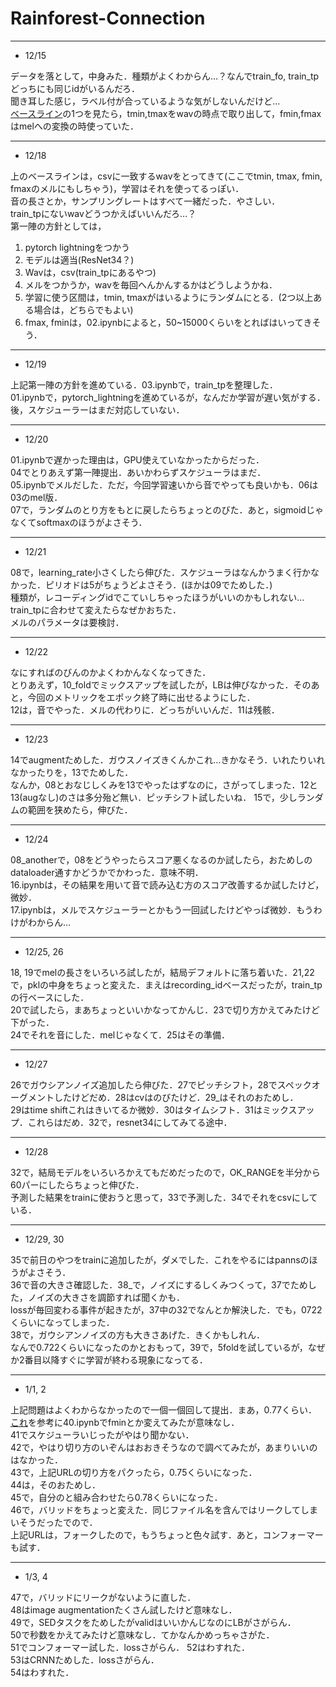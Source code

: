 # Rainforest-Connection


---
- 12/15

データを落として，中身みた．種類がよくわからん…？なんでtrain_fo, train_tpどっちにも同じidがいるんだろ． \
聞き耳した感じ，ラベル付が合っているような気がしないんだけど… \
[ベースライン](https://www.kaggle.com/fffrrt/all-in-one-rfcx-baseline-for-beginners)の1つを見たら，tmin,tmaxをwavの時点で取り出して，fmin,fmaxはmelへの変換の時使っていた．

---
- 12/18

上のベースラインは，csvに一致するwavをとってきて(ここでtmin, tmax, fmin, fmaxのメルにもしちゃう)，学習はそれを使ってるっぽい． \
音の長さとか，サンプリングレートはすべて一緒だった．やさしい． \
train_tpにないwavどうつかえばいいんだろ…？ \
第一陣の方針としては， 
1. pytorch lightningをつかう
2. モデルは適当(ResNet34？)
3. Wavは，csv(train_tpにあるやつ)
4. メルをつかうか，wavを毎回へんかんするかはどうしようかね．
5. 学習に使う区間は，tmin, tmaxがはいるようにランダムにとる．(2つ以上ある場合は，どちらでもよい)
6. fmax, fminは，02.ipynbによると，50~15000くらいをとればはいってきそう．

--- 
- 12/19

上記第一陣の方針を進めている．03.ipynbで，train_tpを整理した． \
01.ipynbで，pytorch_lightningを進めているが，なんだか学習が遅い気がする．後，スケジューラーはまだ対応していない．

--- 
- 12/20

01.ipynbで遅かった理由は，GPU使えていなかったからだった． \
04でとりあえず第一陣提出．あいかわらずスケジューラはまだ． \
05.ipynbでメルだした．ただ，今回学習速いから音でやっても良いかも．06は03のmel版． \
07で，ランダムのとり方をもとに戻したらちょっとのびた．あと，sigmoidじゃなくてsoftmaxのほうがよさそう．

---
- 12/21

08で，learning_rate小さくしたら伸びた．スケジューラはなんかうまく行かなかった．ピリオドは5がちょうどよさそう．(ほかは09でためした．) \
種類が，レコーディングidでこていしちゃったほうがいいのかもしれない…train_tpに合わせて変えたらなぜかおちた． \
メルのパラメータは要検討． 

---
- 12/22

なにすればのびんのかよくわかんなくなってきた． \
とりあえず，10_foldでミックスアップを試したが，LBは伸びなかった．そのあと，今回のメトリックをエポック終了時に出せるようにした． \
12は，音でやった．メルの代わりに．どっちがいいんだ．11は残骸．

---
- 12/23

14でaugmentためした．ガウスノイズきくんかこれ…きかなそう．いれたりいれなかったりを，13でためした． \
なんか，08とおなじしくみを13でやったはずなのに，さがってしまった．12と13(augなし)のさは多分殆ど無い．ピッチシフト試したいね．
15で，少しランダムの範囲を狭めたら，伸びた．

---
- 12/24

08_anotherで，08をどうやったらスコア悪くなるのか試したら，おためしのdataloader通すかどうかでかわった．意味不明． \
16.ipynbは，その結果を用いて音で読み込む方のスコア改善するか試したけど，微妙． \
17.ipynbは，メルでスケジューラーとかもう一回試したけどやっぱ微妙．もうわけがわからん…

---
- 12/25, 26

18, 19でmelの長さをいろいろ試したが，結局デフォルトに落ち着いた．21,22で，pklの中身をちょっと変えた．まえはrecording_idベースだったが，train_tpの行ベースにした． \
20で試したら，まあちょっといいかなってかんじ．23で切り方かえてみたけど下がった． \
24でそれを音にした．melじゃなくて．25はその準備．

---
- 12/27

26でガウシアンノイズ追加したら伸びた．27でピッチシフト，28でスペックオーグメントしたけどだめ．28はcvはのびたけど．29_はそれのおためし． \
29はtime shiftこれはきいてるか微妙．30はタイムシフト．31はミックスアップ．これらはだめ．32で，resnet34にしてみてる途中．

---
- 12/28

32で，結局モデルをいろいろかえてもだめだったので，OK_RANGEを半分から60パーにしたらちょっと伸びた． \
予測した結果をtrainに使おうと思って，33で予測した．34でそれをcsvにしている．

---
- 12/29, 30

35で前日のやつをtrainに追加したが，ダメでした．これをやるにはpannsのほうがよさそう． \
36で音の大きさ確認した．38_で，ノイズにするしくみつくって，37でためした，ノイズの大きさを調節すれば聞くかも． \
lossが毎回変わる事件が起きたが，37中の32でなんとか解決した．でも，0722くらいになってしまった． \
38で，ガウシアンノイズの方も大きさあげた．きくかもしれん． \
なんで0.722くらいになったのかとおもって，39で，5foldを試しているが，なぜか2番目以降すぐに学習が終わる現象になってる．

---
- 1/1, 2

上記問題はよくわからなかったので一個一個回して提出．まあ，0.77くらい． \
[これ](https://www.kaggle.com/khoongweihao/resnet34-more-augmentations-mixup-tta-inference)を参考に40.ipynbでfminとか変えてみたが意味なし． \
41でスケジューラいじったがやはり聞かない． \
42で，やはり切り方のいぞんはおおきそうなので調べてみたが，あまりいいのはなかった． \
43で，上記URLの切り方をパクったら，0.75くらいになった． \
44は，そのおためし． \
45で，自分のと組み合わせたら0.78くらいになった． \
46で，バリッドをちょっと変えた．同じファイル名を含んではリークしてしまいそうだったでので． \
上記URLは，フォークしたので，もうちょっと色々試す．あと，コンフォーマーも試す．

---
- 1/3, 4

47で，バリッドにリークがないように直した． \
48はimage augmentationたくさん試したけど意味なし． \
49で，SEDタスクをためしたがvalidはいいかんじなのにLBがさがらん． \
50で秒数をかえてみたけど意味なし．てかなんかめっちゃさがた． \
51でコンフォーマー試した．lossさがらん．
52はわすれた． \
53はCRNNためした．lossさがらん．　\
54はわすれた．


